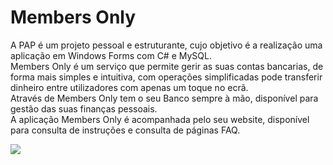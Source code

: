 # Members Only
A PAP é um projeto pessoal e estruturante, cujo objetivo é a realização uma aplicação em Windows Forms com C# e MySQL.<br>
Members Only é um serviço que permite gerir as suas contas bancarias, de forma mais simples e intuitiva, com operações simplificadas pode transferir dinheiro entre utilizadores com apenas um toque no ecrã.<br>
Através de Members Only tem o seu Banco sempre à mão, disponível para gestão das suas finanças pessoais.<br>
A aplicação Members Only é acompanhada pelo seu website, disponível para consulta de instruções e consulta de páginas FAQ.

<img src="/Resources/Esboço_do_dashboard.png">